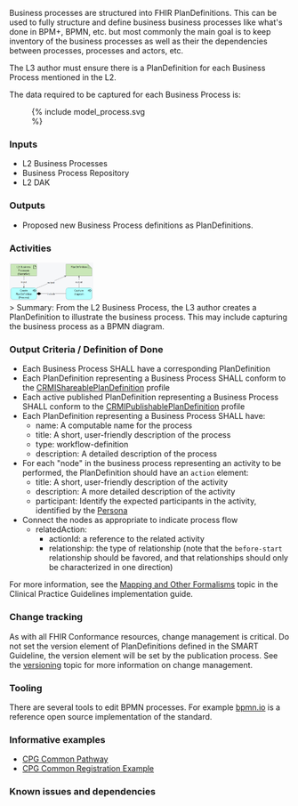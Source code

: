 Business processes are structured into FHIR PlanDefinitions. This can be used to fully structure and define business business processes like what's done in BPM+, BPMN, etc. but most commonly the main goal is to keep inventory of the business processes as well as their the dependencies between processes, processes and actors, etc.

The L3 author must ensure there is a PlanDefinition for each Business Process mentioned in the L2. 

The data required to be captured for each Business Process is:
<figure style = "width:15em">
  {% include model_process.svg %}
</figure>


### **Inputs** 

* L2 Business Processes
* Business Process Repository
* L2 DAK

### **Outputs**

* Proposed new Business Process definitions as PlanDefinitions.

### **Activities**
<img src="./l3_process_process.png" style="width:30%"/>
<br clear="all"/>
> Summary: From the L2 Business Process, the L3 author creates a PlanDefinition to illustrate the business process. This may include capturing the business process as a BPMN diagram.  


### **Output Criteria / Definition of Done**
* Each Business Process SHALL have a corresponding PlanDefinition
* Each PlanDefinition representing a Business Process SHALL conform to the [CRMIShareablePlanDefinition](http://hl7.org/fhir/uv/crmi/StructureDefinition-crmi-shareableplandefinition.html) profile
* Each active published PlanDefinition representing a Business Process SHALL conform to the [CRMIPublishablePlanDefinition](http://hl7.org/fhir/uv/crmi/StructureDefinition-crmi-publishableplandefinition.html) profile
* Each PlanDefinition representing a Business Process SHALL have:
  * name: A computable name for the process
  * title: A short, user-friendly description of the process
  * type: workflow-definition
  * description: A detailed description of the process
* For each "node" in the business process representing an activity to be performed, the PlanDefinition should have an `action` element:
  * title: A short, user-friendly description of the activity
  * description: A more detailed description of the activity
  * participant: Identify the expected participants in the activity, identified by the [Persona](l3_personas.html)
* Connect the nodes as appropriate to indicate process flow
  * relatedAction:
    * actionId: a reference to the related activity
    * relationship: the type of relationship (note that the `before-start` relationship should be favored, and that relationships should only be characterized in one direction)

For more information, see the [Mapping and Other Formalisms](https://hl7.org/fhir/uv/cpg/documentation-methodology.html#bpmn-and-fhir) topic in the Clinical Practice Guidelines implementation guide.

### **Change tracking**

As with all FHIR Conformance resources, change management is critical. Do not set the version element of PlanDefinitions defined in the SMART Guideline, the version element will be set by the publication process. See the [versioning](versioning.html) topic for more information on change management.

### **Tooling**
There are several tools to edit BPMN processes. For example [bpmn.io](https://bpmn.io/) is a reference open source implementation of the standard.

### **Informative examples**

* [CPG Common Pathway](https://hl7.org/fhir/uv/cpg/2024Jan/PlanDefinition-cpg-common-pathway.html)
* [CPG Common Registration Example](https://hl7.org/fhir/uv/cpg/2024Jan/PlanDefinition-cpg-common-registration.html)


### **Known issues and dependencies**


